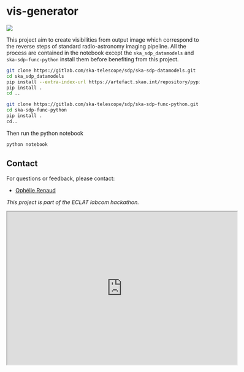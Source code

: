 # vis-generator

![](https://raw.githubusercontent.com/Ophelie-Renaud/vis-generator/refs/heads/main/proj.png)

This project aim to create visibilities from output image which correspond to the reverse steps of standard radio-astronomy imaging pipeline. All the process are contained in the notebook except the `ska_sdp_datamodels`  and  `ska-sdp-func-python` install them before benefiting from this project.

```bash
git clone https://gitlab.com/ska-telescope/sdp/ska-sdp-datamodels.git
cd ska_sdp_datamodels
pip install --extra-index-url https://artefact.skao.int/repository/pypi-internal/simple ska-telmodel
pip install .
cd ..

git clone https://gitlab.com/ska-telescope/sdp/ska-sdp-func-python.git
cd ska-sdp-func-python
pip install .
cd..
```
Then run the python notebook
```bash
python notebook
```



## Contact  

For questions or feedback, please contact:  
- [Ophélie Renaud](mailto:ophelie.renaud@ens-paris-saclay.fr)

*This project is part of the ECLAT labcom hackathon.*

<iframe src="https://github.com/Ophelie-Renaud/vis-generator/blob/main/wast.html" width="600" height="400"></iframe>

